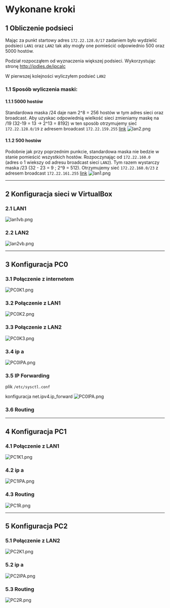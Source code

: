 # Wykonane kroki

## 1 Obliczenie podsieci

Mając za punkt startowy adres ```172.22.128.0/17``` zadaniem było wydzielić podsieci ```LAN1``` oraz ```LAN2``` tak aby mogły one pomieścić odpowiednio 500 oraz 5000 hostów.

Podział rozpocząłem od wyznaczenia większej podsieci. Wykorzystując stronę  http://jodies.de/ipcalc

W pierwszej kolejności wyliczyłem podsieć ```LAN2``` 


### 1.1 Sposób wyliczenia maski:

#### 1.1.1 5000 hostów
Standardowa maska /24 daje nam 2^8 = 256 hostów w tym adres sieci oraz broadcast. Aby uzyskac odpowiednią wielkość sieci zmieniamy maskę na /19 (32-19 = 13 -> 2^13 = 8192) w ten sposób otrzymujemy sieć ```172.22.128.0/19``` z adresem broadcast ```172.22.159.255``` 
[link](http://jodies.de/ipcalc?host=172.22.128.0&mask1=17&mask2=19)
![lan2.png](LAN2.PNG)

#### 1.1.2 500 hostów
Podobnie jak przy poprzednim punkcie, standardowa maska nie bedzie w stanie pomieścić wszystkich hostów. Rozpoczynając od ```172.22.160.0``` (adres o 1 wiekszy od adresu broadcast sieci ``LAN2``). Tym razem wystarczy maska /23 (32 - 23 = 9 ; 2^9 = 512). Otrzymujemy sieć `172.22.160.0/23` z adresem broadcast `172.22.161.255` [link](http://jodies.de/ipcalc?host=172.22.160.0&mask1=19&mask2=23)
![lan1.png](LAN1.PNG)

---
## 2 Konfiguracja sieci w VirtualBox

### 2.1 LAN1
![lan1vb.png](LAN1VB.PNG)

### 2.2 LAN2
![lan2vb.png](LAN2VB.PNG)

---
## 3 Konfiguracja PC0
### 3.1 Połączenie z internetem
![PC0K1.png](PC0K1.PNG)
### 3.2 Połączenie z LAN1
![PC0K2.png](PC0K2.PNG)
### 3.3 Połączenie z LAN2
![PC0K3.png](PC0K3.PNG)
### 3.4 ip a
![PC0IPA.png](PC0IPA.PNG)

### 3.5 IP Forwarding
plik `/etc/sysctl.conf`

konfiguracja net.ipv4.ip_forward
![PC0IPA.png](PC0IPFOR.PNG)

### 3.6 Routing
---
## 4 Konfiguracja PC1
### 4.1 Połączenie z LAN1
![PC1K1.png](PC1K1.PNG)
### 4.2 ip a
![PC1IPA.png](PC1IPA.PNG)
### 4.3 Routing
![PC1R.png](PC1R.png)

---
## 5 Konfiguracja PC2
### 5.1 Połączenie z LAN2
![PC2K1.png](PC2K1.PNG)
### 5.2 ip a
![PC2IPA.png](PC2IPA.PNG)
### 5.3 Routing
![PC2R.png](PC2R.PNG)
